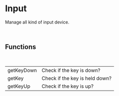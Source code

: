 <!--
   - $File: Input.html $
   - $Date: 2018-11-18 00:23:13 $
   - $Revision: $
   - $Creator: Jen-Chieh Shen $
   - $Notice: See LICENSE.txt for modification and distribution information
   -                   Copyright © 2018 by Shen, Jen-Chieh $
-->


<div id="content-header">
  <h1>Input</h1>
</div>

<p>
  Manage all kind of input device.
</p>


<br/>
<h2>Functions</h2>
<br/>

<table>
  <tr>
    <td>getKeyDown</td>
    <td>Check if the key is down?</td>
  </tr>
  <tr>
    <td>getKey</td>
    <td>Check if the key is held down?</td>
  </tr>
  <tr>
    <td>getKeyUp</td>
    <td>Check if the key is up?</td>
  </tr>
</table>
